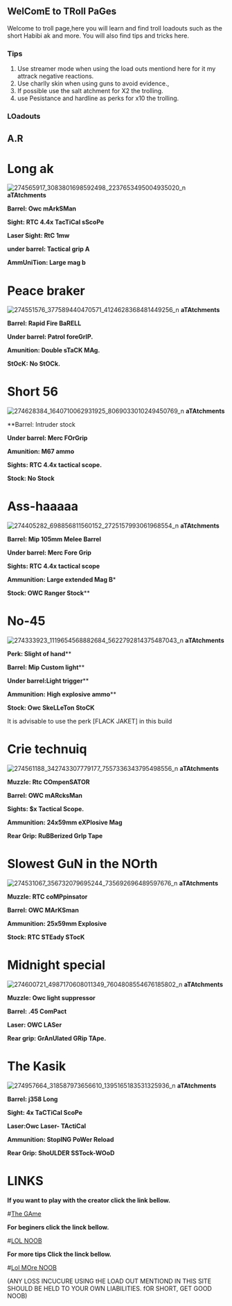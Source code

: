 ## **WelComE to TRoll PaGes**

Welcome to troll page,here you will learn and find troll loadouts such as the short Habibi ak and more.
You will also find tips and tricks here.

### Tips

1. Use streamer mode when using the load outs mentiond here for it my attrack negative reactions.
2. Use charlly skin when using guns to avoid evidence.,
3. If possible use the salt atchment for X2 the trolling.
4. use Pesistance and hardline as perks for x10 the trolling.

### LOadouts

## A.R

# Long ak
![274565917_3083801698592498_2237653495004935020_n](https://user-images.githubusercontent.com/99862373/156134206-5445b96f-9e76-46f6-8af5-b2d7b75cfc58.jpg)
**aTAtchments**

**Barrel: Owc mArkSMan**

**Sight: RTC 4.4x TacTiCal sScoPe**

**Laser Sight: RtC 1mw**

**under barrel: Tactical grip A**

**AmmUniTion: Large mag b**

# Peace braker
![274551576_377589440470571_4124628368481449256_n](https://user-images.githubusercontent.com/99862373/156134464-e42cf83f-b219-446b-83d6-d77d54a582f2.jpg)
**aTAtchments**

**Barrel: Rapid Fire BaRELL**

**Under barrel: Patrol foreGrIP.**

**Amunition: Double sTaCK MAg.**

**StOcK: No StOCk.**

# Short 56
![274628384_1640710062931925_8069033010249450769_n](https://user-images.githubusercontent.com/99862373/156136840-a4513fe6-d688-4ac1-ad9a-0ff52426ac9a.jpg)
**aTAtchments**

**Barrel: Intruder stock

**Under barrel: Merc FOrGrip**

**Amunition: M67 ammo**

**Sights: RTC 4.4x tactical scope.**

**Stock: No Stock**

# Ass-haaaaa
![274405282_698856811560152_2725157993061968554_n](https://user-images.githubusercontent.com/99862373/156136900-a02c9dd7-c475-44aa-acd0-f39f403aff07.jpg)
**aTAtchments**

**Barrel: Mip 105mm Melee Barrel**

**Under barrel: Merc Fore Grip**

**Sights: RTC 4.4x tactical scope**

**Ammunition: Large extended Mag B***

**Stock: OWC Ranger Stock****

# No-45
![274333923_1119654568882684_5622792814375487043_n](https://user-images.githubusercontent.com/99862373/156141933-48cfbad5-5189-49ce-9993-66890f1bca0c.jpg)
**aTAtchments**

**Perk: Slight of hand****

**Barrel: Mip Custom light****

**Under barrel:Light trigger****

**Ammunition: High explosive ammo****

**Stock: Owc SkeLLeTon StoCK**

It is advisable to use the perk [FLACK JAKET] in this build

# Crie technuiq
![274561188_342743307779177_7557336343795498556_n](https://user-images.githubusercontent.com/99862373/156142177-0ecb1f81-260f-45f5-a569-dcfd6673150f.jpg)
**aTAtchments**

**Muzzle: Rtc COmpenSATOR**

**Barrel: OWC mARcksMan**

**Sights: $x Tactical Scope.**

**Ammunition: 24x59mm eXPlosive Mag**

**Rear Grip: RuBBerized GrIp Tape**

# Slowest GuN in the NOrth
![274531067_356732079695244_735692696489597676_n](https://user-images.githubusercontent.com/99862373/156512058-c4825dcd-ac88-4ef4-b1a4-ec8d11fa0e22.jpg)
**aTAtchments**

**Muzzle: RTC coMPpinsator**

**Barrel: OWC MArKSman**

**Ammunition: 25x59mm Explosive**

**Stock: RTC STEady STocK**


# Midnight special
![274600721_4987170608011349_7604808554676185802_n](https://user-images.githubusercontent.com/99862373/156143281-38681adf-6465-4b27-8c39-850e39e6dfe6.jpg)
**aTAtchments**

**Muzzle: Owc light suppressor**

**Barrel: .45 ComPact**

**Laser: OWC LASer**

**Rear grip: GrAnUlated GRip TApe.**

# The Kasik
![274957664_318587973656610_1395165183531325936_n](https://user-images.githubusercontent.com/99862373/156142901-62a35809-f631-4b7c-9197-b4f6b7c8f190.jpg)
**aTAtchments**

**Barrel: j358 Long**

**Sight: 4x TaCTiCal ScoPe**

**Laser:Owc Laser- TActiCal**

**Ammunition: StopING PoWer Reload**

**Rear Grip: ShoULDER SSTock-WOoD**

# LINKS

**If you want to play with the creator click the link bellow.**

#[The GAme](https://invite.codm.garena.com/system_en_SG.html)

**For beginers click the linck bellow.**

#[LOL NOOB](https://www.youtube.com/watch?v=tMsy2SGRpGs)

**For more tips Click the linck bellow.**

#[Lol MOre NOOB](https://www.youtube.com/watch?v=IVCcSDUnXFs)





(ANY LOSS INCUCURE USING tHE LOAD OUT MENTIOND IN THIS SITE SHOULD BE HELD TO YOUR OWN LIABILITIES. fOR SHORT, GET GOOD NOOB)
